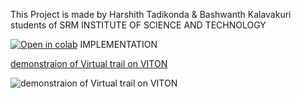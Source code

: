 
This Project is made by Harshith Tadikonda & Bashwanth Kalavakuri students of SRM INSTITUTE OF SCIENCE AND TECHNOLOGY

[![Open in colab](https://colab.research.google.com/assets/colab-badge.svg)](https://colab.research.google.com/github/SwayamInSync/clothes-virtual-try-on/blob/main/setup_gradio.ipynb)
  IMPLEMENTATION


[demonstraion of Virtual trail on VITON](<img width="661" alt="Screenshot 2025-05-12 at 4 55 45 PM" src="https://github.com/user-attachments/assets/5da26023-203e-4437-9410-ecc336a113bb" />)

![demonstraion of Virtual trail on VITON](https://github.com/user-attachments/assets/5592915e-e7b6-4e1c-b3a5-667d328196d6)
